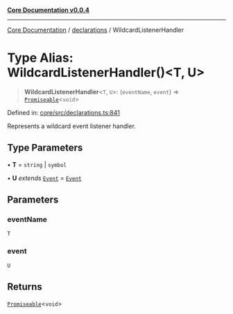 [**Core Documentation v0.0.4**](../../README.md)

***

[Core Documentation](../../modules.md) / [declarations](../README.md) / WildcardListenerHandler

# Type Alias: WildcardListenerHandler()\<T, U\>

> **WildcardListenerHandler**\<`T`, `U`\>: (`eventName`, `event`) => [`Promiseable`](Promiseable.md)\<`void`\>

Defined in: [core/src/declarations.ts:841](https://github.com/stonemjs/core/blob/4b1b931e44a5db2600109fa7ae2a8b532ed77730/src/declarations.ts#L841)

Represents a wildcard event listener handler.

## Type Parameters

• **T** = `string` \| `symbol`

• **U** *extends* [`Event`](../../events/Event/classes/Event.md) = [`Event`](../../events/Event/classes/Event.md)

## Parameters

### eventName

`T`

### event

`U`

## Returns

[`Promiseable`](Promiseable.md)\<`void`\>
